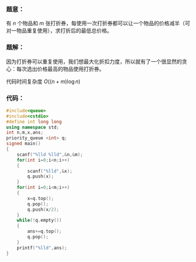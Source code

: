 ### 题意：

有 $n$ 个物品和 $m$ 张打折券，每使用一次打折券都可以让一个物品的价格减半（可对一物品重复使用），求打折后的最低总价格。

### 题解：

因为打折券可以重复使用，我们想最大化折扣力度，所以就有了一个很显然的贪心：每次选出价格最高的物品使用打折券。

代码时间复杂度 $O((n+m)\log n)$

### 代码：
```cpp
#include<queue>
#include<cstdio>
#define int long long
using namespace std;
int n,m,x,ans;
priority_queue <int> q;
signed main()
{
	scanf("%lld %lld",&n,&m);
	for(int i=0;i<n;i++)
	{
		scanf("%lld",&x);
		q.push(x);
	}
	for(int i=0;i<m;i++)
	{
		x=q.top();
		q.pop();
		q.push(x/2);
	}
	while(!q.empty())
	{
		ans+=q.top();
		q.pop();
	}
	printf("%lld",ans);
}
```